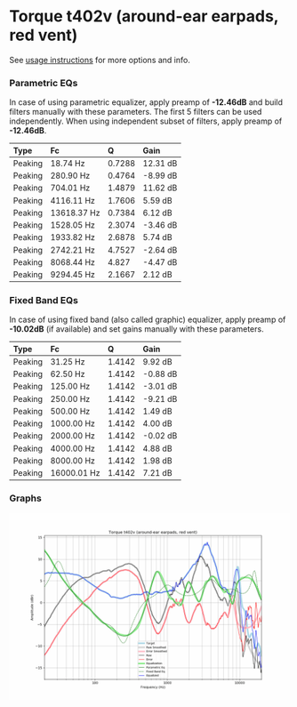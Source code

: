 # Torque t402v (around-ear earpads, red vent)
See [usage instructions](https://github.com/jaakkopasanen/AutoEq#usage) for more options and info.

### Parametric EQs
In case of using parametric equalizer, apply preamp of **-12.46dB** and build filters manually
with these parameters. The first 5 filters can be used independently.
When using independent subset of filters, apply preamp of **-12.46dB**.

| Type    | Fc          |      Q | Gain     |
|:--------|:------------|:-------|:---------|
| Peaking | 18.74 Hz    | 0.7288 | 12.31 dB |
| Peaking | 280.90 Hz   | 0.4764 | -8.99 dB |
| Peaking | 704.01 Hz   | 1.4879 | 11.62 dB |
| Peaking | 4116.11 Hz  | 1.7606 | 5.59 dB  |
| Peaking | 13618.37 Hz | 0.7384 | 6.12 dB  |
| Peaking | 1528.05 Hz  | 2.3074 | -3.46 dB |
| Peaking | 1933.82 Hz  | 2.6878 | 5.74 dB  |
| Peaking | 2742.21 Hz  | 4.7527 | -2.64 dB |
| Peaking | 8068.44 Hz  | 4.827  | -4.47 dB |
| Peaking | 9294.45 Hz  | 2.1667 | 2.12 dB  |

### Fixed Band EQs
In case of using fixed band (also called graphic) equalizer, apply preamp of **-10.02dB**
(if available) and set gains manually with these parameters.

| Type    | Fc          |      Q | Gain     |
|:--------|:------------|:-------|:---------|
| Peaking | 31.25 Hz    | 1.4142 | 9.92 dB  |
| Peaking | 62.50 Hz    | 1.4142 | -0.88 dB |
| Peaking | 125.00 Hz   | 1.4142 | -3.01 dB |
| Peaking | 250.00 Hz   | 1.4142 | -9.21 dB |
| Peaking | 500.00 Hz   | 1.4142 | 1.49 dB  |
| Peaking | 1000.00 Hz  | 1.4142 | 4.00 dB  |
| Peaking | 2000.00 Hz  | 1.4142 | -0.02 dB |
| Peaking | 4000.00 Hz  | 1.4142 | 4.88 dB  |
| Peaking | 8000.00 Hz  | 1.4142 | 1.98 dB  |
| Peaking | 16000.01 Hz | 1.4142 | 7.21 dB  |

### Graphs
![](./Torque%20t402v%20(around-ear%20earpads,%20red%20vent).png)